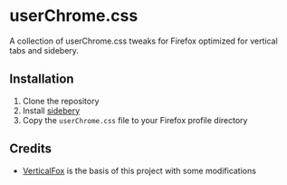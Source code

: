 # userChrome.css

A collection of userChrome.css tweaks for Firefox optimized for vertical tabs and sidebery.

## Installation

1. Clone the repository
2. Install [sidebery](https://github.com/mbnuqw/sidebery)
3. Copy the `userChrome.css` file to your Firefox profile directory

## Credits
- [VerticalFox](https://github.com/christorange/VerticalFox/tree/main) is the basis of this project with some modifications
